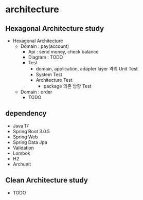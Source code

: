 # architecture

## Hexagonal Architecture study
- Hexagonal Architecture
  - Domain : pay(account)
    - Api : send money, check balance
    - Diagram : TODO
    - Test
      - domain, application, adapter layer 격리 Unit Test
      - System Test
      - Architecture Test
        - package 의존 방향 Test
  - Domain : order
    - TODO
  
  
## dependency
- Java 17
- Spring Boot 3.0.5
- Spring Web
- Spring Data Jpa
- Validation
- Lombok
- H2
- Archunit

## Clean Architecture study
- TODO  
